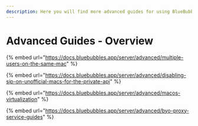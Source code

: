 ```yaml
---
description: Here you will find more advanced guides for using BlueBubbles
---
```


# Advanced Guides - Overview

{% embed url="https://docs.bluebubbles.app/server/advanced/multiple-users-on-the-same-mac" %}

{% embed url="https://docs.bluebubbles.app/server/advanced/disabling-sip-on-unofficial-macs-for-the-private-api" %}

{% embed url="https://docs.bluebubbles.app/server/advanced/macos-virtualization" %}

{% embed url="https://docs.bluebubbles.app/server/advanced/byo-proxy-service-guides" %}

